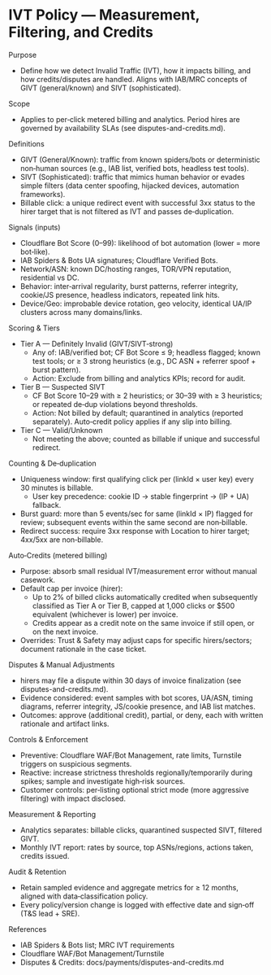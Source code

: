# IVT Policy — Measurement, Filtering, and Credits

Purpose
- Define how we detect Invalid Traffic (IVT), how it impacts billing, and how credits/disputes are handled. Aligns with IAB/MRC concepts of GIVT (general/known) and SIVT (sophisticated).

Scope
- Applies to per‑click metered billing and analytics. Period hires are governed by availability SLAs (see disputes-and-credits.md).

Definitions
- GIVT (General/Known): traffic from known spiders/bots or deterministic non‑human sources (e.g., IAB list, verified bots, headless test tools).
- SIVT (Sophisticated): traffic that mimics human behavior or evades simple filters (data center spoofing, hijacked devices, automation frameworks).
- Billable click: a unique redirect event with successful 3xx status to the hirer target that is not filtered as IVT and passes de‑duplication.

Signals (inputs)
- Cloudflare Bot Score (0–99): likelihood of bot automation (lower = more bot‑like).
- IAB Spiders & Bots UA signatures; Cloudflare Verified Bots.
- Network/ASN: known DC/hosting ranges, TOR/VPN reputation, residential vs DC.
- Behavior: inter‑arrival regularity, burst patterns, referrer integrity, cookie/JS presence, headless indicators, repeated link hits.
- Device/Geo: improbable device rotation, geo velocity, identical UA/IP clusters across many domains/links.

Scoring & Tiers
- Tier A — Definitely Invalid (GIVT/SIVT‑strong)
  - Any of: IAB/verified bot; CF Bot Score ≤ 9; headless flagged; known test tools; or ≥ 3 strong heuristics (e.g., DC ASN + referrer spoof + burst pattern).
  - Action: Exclude from billing and analytics KPIs; record for audit.
- Tier B — Suspected SIVT
  - CF Bot Score 10–29 with ≥ 2 heuristics; or 30–39 with ≥ 3 heuristics; or repeated de‑dup violations beyond thresholds.
  - Action: Not billed by default; quarantined in analytics (reported separately). Auto‑credit policy applies if any slip into billing.
- Tier C — Valid/Unknown
  - Not meeting the above; counted as billable if unique and successful redirect.

Counting & De‑duplication
- Uniqueness window: first qualifying click per (linkId × user key) every 30 minutes is billable.
  - User key precedence: cookie ID → stable fingerprint → (IP + UA) fallback.
- Burst guard: more than 5 events/sec for same (linkId × IP) flagged for review; subsequent events within the same second are non‑billable.
- Redirect success: require 3xx response with Location to hirer target; 4xx/5xx are non‑billable.

Auto‑Credits (metered billing)
- Purpose: absorb small residual IVT/measurement error without manual casework.
- Default cap per invoice (hirer):
  - Up to 2% of billed clicks automatically credited when subsequently classified as Tier A or Tier B, capped at 1,000 clicks or $500 equivalent (whichever is lower) per invoice.
  - Credits appear as a credit note on the same invoice if still open, or on the next invoice.
- Overrides: Trust & Safety may adjust caps for specific hirers/sectors; document rationale in the case ticket.

Disputes & Manual Adjustments
- hirers may file a dispute within 30 days of invoice finalization (see disputes-and-credits.md).
- Evidence considered: event samples with bot scores, UA/ASN, timing diagrams, referrer integrity, JS/cookie presence, and IAB list matches.
- Outcomes: approve (additional credit), partial, or deny, each with written rationale and artifact links.

Controls & Enforcement
- Preventive: Cloudflare WAF/Bot Management, rate limits, Turnstile triggers on suspicious segments.
- Reactive: increase strictness thresholds regionally/temporarily during spikes; sample and investigate high‑risk sources.
- Customer controls: per‑listing optional strict mode (more aggressive filtering) with impact disclosed.

Measurement & Reporting
- Analytics separates: billable clicks, quarantined suspected SIVT, filtered GIVT.
- Monthly IVT report: rates by source, top ASNs/regions, actions taken, credits issued.

Audit & Retention
- Retain sampled evidence and aggregate metrics for ≥ 12 months, aligned with data‑classification policy.
- Every policy/version change is logged with effective date and sign‑off (T&S lead + SRE).

References
- IAB Spiders & Bots list; MRC IVT requirements
- Cloudflare WAF/Bot Management/Turnstile
- Disputes & Credits: docs/payments/disputes-and-credits.md
